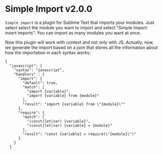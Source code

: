 Simple Import v2.0.0
===================

`Simple import` is a plugin for Sublime Text that imports your modules. Just select select the module you want to import and select "Simple Import: insert imports". You can import as many modules you want at once.

Now this plugin will work with context and not only with JS. Actually, now, we generate the import based on a json that stores all the information about how the importation in each syntax works:

```
{
  "javascript": {
    "syntax": "javascript",
    "handlers" : {
      "import": {
        "default": true,
        "match": [
          "import {variable}",
          "import {variable} from {module}"
        ],
        "result": "import {variable} from \"{module}\""
      },
      "require": {
        "match": [
          "(const|let|var) {variable}",
          "(const|let|var) {variable} = {module}"
        ],
        "result": "const {variable} = require(\"{module}\")"
      }
    }
  }
```
